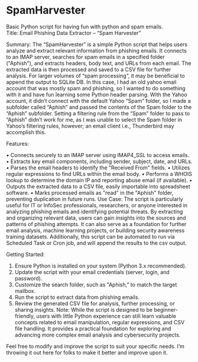 # SpamHarvester
Basic Python script for having fun with python and spam emails.  
Title: Email Phishing Data Extractor – “Spam Harvester”

Summary:
The “SpamHarvester” is a simple Python script that helps users analyze and extract relevant information from phishing emails. It connects to an IMAP server, searches for spam emails in a specified folder ("Aphish"), and extracts headers, body text, and URLs from each email. The extracted data is then processed and saved to a CSV file for further analysis. For larger volumes of “spam processing”, it may be beneficial to append the output to SQLite DB. In this case, I had an old yahoo email account that was mostly spam and phishing, so I wanted to do something with it and have fun learning some Python header parsing.  With the Yahoo account, it didn’t connect with the default Yahoo “Spam” folder, so I made a subfolder called “Aphish” and passed the contents of the Spam folder to the “Aphish” subfolder.  Setting a filtering rule from the “Spam” folder to pass to “Aphish” didn’t work for me, as I was unable to select the Spam folder in Yahoo’s filtering rules, however; an email client i.e., Thunderbird may accomplish this.   

Features:

•	Connects securely to an IMAP server using IMAP4_SSL to access emails.
•	Extracts key email components, including sender, subject, date, and URLs.
•	Parses the email headers to identify the "Received From" fields.
•	Utilizes regular expressions to find URLs within the email body.
•	Performs a WHOIS lookup to determine the domain IP and reporting abuse email (if available).
•	Outputs the extracted data to a CSV file, easily importable into spreadsheet software.
•	Marks processed emails as "read" in the "Aphish" folder, preventing duplication in future runs.
Use Case:
The script is particularly useful for IT or InfoSec professionals, researchers, or anyone interested in analyzing phishing emails and identifying potential threats. By extracting and organizing relevant data, users can gain insights into the sources and patterns of phishing attempts. It can also serve as a foundation for further email analysis, machine learning projects, or building security awareness training datasets. Additionally, this script can be automated to run via Scheduled Task or Cron job, and will append the results to the csv output. 

Getting Started:

1.	Ensure Python is installed on your system (Python 3.x recommended).
2.	Update the script with your email credentials (server, login, and password).
3.	Customize the search folder, such as "Aphish," to match the target mailbox.
4.	Run the script to extract data from phishing emails.
5.	Review the generated CSV file for analysis, further processing, or sharing insights.
Note:
While the script is designed to be beginner-friendly, users with little Python experience can still learn valuable concepts related to email manipulation, regular expressions, and CSV file handling. It provides a practical foundation for exploring and advancing more complex email analysis and cybersecurity projects.

Feel free to modify and improve the script to suit your specific needs. I’m throwing it out here for folks to make it better and improve upon it. 
